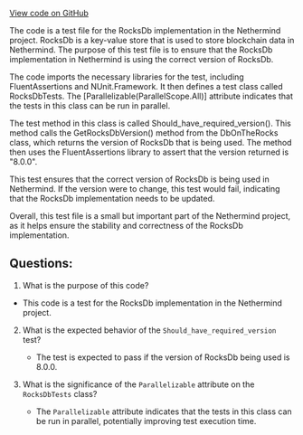 [View code on GitHub](https://github.com/nethermindeth/nethermind/Nethermind.Db.Test/RocksDbTests.cs)

The code is a test file for the RocksDb implementation in the Nethermind project. RocksDb is a key-value store that is used to store blockchain data in Nethermind. The purpose of this test file is to ensure that the RocksDb implementation in Nethermind is using the correct version of RocksDb.

The code imports the necessary libraries for the test, including FluentAssertions and NUnit.Framework. It then defines a test class called RocksDbTests. The [Parallelizable(ParallelScope.All)] attribute indicates that the tests in this class can be run in parallel.

The test method in this class is called Should_have_required_version(). This method calls the GetRocksDbVersion() method from the DbOnTheRocks class, which returns the version of RocksDb that is being used. The method then uses the FluentAssertions library to assert that the version returned is "8.0.0".

This test ensures that the correct version of RocksDb is being used in Nethermind. If the version were to change, this test would fail, indicating that the RocksDb implementation needs to be updated.

Overall, this test file is a small but important part of the Nethermind project, as it helps ensure the stability and correctness of the RocksDb implementation.
## Questions: 
 1. What is the purpose of this code?
   - This code is a test for the RocksDb implementation in the Nethermind project.

2. What is the expected behavior of the `Should_have_required_version` test?
   - The test is expected to pass if the version of RocksDb being used is 8.0.0.

3. What is the significance of the `Parallelizable` attribute on the `RocksDbTests` class?
   - The `Parallelizable` attribute indicates that the tests in this class can be run in parallel, potentially improving test execution time.